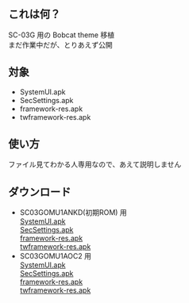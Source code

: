 ## これは何？
SC-03G 用の Bobcat theme 移植  
まだ作業中だが、とりあえず公開

## 対象
 - SystemUI.apk
 - SecSettings.apk
 - framework-res.apk
 - twframework-res.apk

## 使い方
ファイル見てわかる人専用なので、あえて説明しません

## ダウンロード
 * SC03GOMU1ANKD(初期ROM) 用  
  [SystemUI.apk](/image/SC03G/bobcat-sc03g/SC03GOMU1ANKD/SystemUI.apk)  
  [SecSettings.apk](/image/SC03G/bobcat-sc03g/SC03GOMU1ANKD/SecSettings.apk)  
  [framework-res.apk](/image/SC03G/bobcat-sc03g/SC03GOMU1ANKD/framework-res.apk)  
  [twframework-res.apk](/image/SC03G/bobcat-sc03g/SC03GOMU1ANKD/twframework-res.apk)  
 * SC03GOMU1AOC2 用  
  [SystemUI.apk](/image/SC03G/bobcat-sc03g/SC03GOMU1AOC2/SystemUI.apk)  
  [SecSettings.apk](/image/SC03G/bobcat-sc03g/SC03GOMU1AOC2/SecSettings.apk)  
  [framework-res.apk](/image/SC03G/bobcat-sc03g/SC03GOMU1AOC2/framework-res.apk)  
  [twframework-res.apk](/image/SC03G/bobcat-sc03g/SC03GOMU1AOC2/twframework-res.apk)  